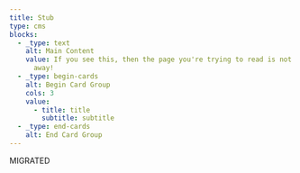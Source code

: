 ```yaml
---
title: Stub
type: cms
blocks:
  - _type: text
    alt: Main Content
    value: If you see this, then the page you're trying to read is not written. go
      away!
  - _type: begin-cards
    alt: Begin Card Group
    cols: 3
    value:
      - title: title
        subtitle: subtitle
  - _type: end-cards
    alt: End Card Group
---
```

MIGRATED